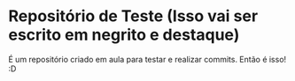 # Repositório de Teste (Isso vai ser escrito em negrito e destaque)

É um repositório criado em aula para testar e realizar commits.
Então é isso! :D
